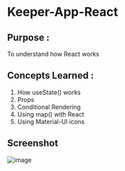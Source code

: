 # Keeper-App-React

## Purpose : 

To understand how React works

## Concepts Learned : 

1. How useState() works
2. Props
3. Conditional Rendering
4. Using map() with React
5. Using Material-UI icons

## Screenshot

![image](https://user-images.githubusercontent.com/72337379/154089906-5ca62ba7-1b1b-4216-9855-87d584d98b5d.png)

